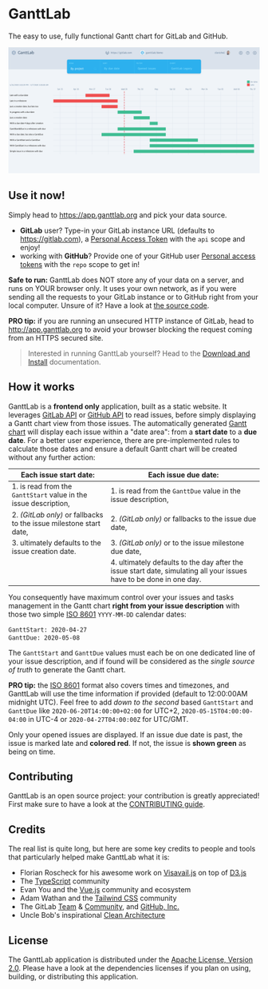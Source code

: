 # GanttLab

The easy to use, fully functional Gantt chart for GitLab and GitHub.

![GanttLab Preview](packages/ganttlab-adapter-webapp/public/images/GanttLab-preview.png)

## Use it now!

Simply head to https://app.ganttlab.org and pick your data source.

- **GitLab** user? Type-in your GitLab instance URL (defaults to https://gitlab.com), a [Personal Access Token](https://gitlab.com/profile/personal_access_tokens) with the `api` scope and enjoy!
- working with **GitHub**? Provide one of your GitHub user [Personal access tokens](https://github.com/settings/tokens) with the `repo` scope to get in!

**Safe to run:** GanttLab does NOT store any of your data on a server, and runs on YOUR browser only. It uses your own network, as if you were sending all the requests to your GitLab instance or to GitHub right from your local computer. Unsure of it? Have a look at [the source code](https://gitlab.com/ganttlab/ganttlab/tree/master).

**PRO tip:** if you are running an unsecured HTTP instance of GitLab, head to http://app.ganttlab.org to avoid your browser blocking the request coming from an HTTPS secured site.

> Interested in running GanttLab yourself? Head to the [Download and Install](docs/download-and-install.md) documentation.

## How it works

GanttLab is a **frontend only** application, built as a static website. It leverages [GitLab API](https://gitlab.com/help/api/README.md) or [GitHub API](https://developer.github.com/v3/) to read issues, before simply displaying a Gantt chart view from those issues. The automatically generated [Gantt chart](https://en.wikipedia.org/wiki/Gantt_chart) will display each issue within a "date area": from a **start date** to a **due date**. For a better user experience, there are pre-implemented rules to calculate those dates and ensure a default Gantt chart will be created without any further action:

| Each issue **start date**: | Each issue **due date**: |
|----------------------------|--------------------------|
| 1. is read from the `GanttStart` value in the issue description, | 1. is read from the `GanttDue` value in the issue description, |
| 2. _(GitLab only)_ or fallbacks to the issue milestone start date, | 2. _(GitLab only)_ or fallbacks to the issue due date, |
| 3. ultimately defaults to the issue creation date. | 3. _(GitLab only)_ or to the issue milestone due date, |
| | 4. ultimately defaults to the day after the issue start date, simulating all your issues have to be done in one day. |

You consequently have maximum control over your issues and tasks management in the Gantt chart **right from your issue description** with those two simple [ISO 8601](https://en.wikipedia.org/wiki/ISO_8601#Calendar_dates) `YYYY-MM-DD` calendar dates:

```
GanttStart: 2020-04-27
GanttDue: 2020-05-08
```

The `GanttStart` and `GanttDue` values must each be on one dedicated line of your issue description, and if found will be considered as the _single source of truth_ to generate the Gantt chart.

**PRO tip:** the [ISO 8601](https://en.wikipedia.org/wiki/ISO_8601#Calendar_dates) format also covers times and timezones, and GanttLab will use the time information if provided (default to 12:00:00AM midnight UTC). Feel free to add _down to the second_ based `GanttStart` and `GanttDue` like `2020-06-20T14:00:00+02:00` for UTC+2, `2020-05-15T04:00:00-04:00` in UTC-4 or `2020-04-27T04:00:00Z` for UTC/GMT.

Only your opened issues are displayed. If an issue due date is past, the issue is marked late and **colored red**. If not, the issue is **shown green** as being on time.

## Contributing

GanttLab is an open source project: your contribution is greatly appreciated! First make sure to have a look at the [CONTRIBUTING guide](CONTRIBUTING.md).

## Credits

The real list is quite long, but here are some key credits to people and tools that particularly helped make GanttLab what it is:

- Florian Roscheck for his awesome work on [Visavail.js](https://github.com/flrs/visavail) on top of [D3.js](https://d3js.org/)
- The [TypeScript](https://www.typescriptlang.org/) community
- Evan You and the [Vue.js](http://vuejs.org/) community and ecosystem
- Adam Wathan and the [Tailwind CSS](https://tailwindcss.com/) community
- The GitLab [Team](https://about.gitlab.com/team/) & [Community](https://about.gitlab.com/community/), and [GitHub, Inc.](https://github.com/)
- Uncle Bob's inspirational [Clean Architecture](https://blog.cleancoder.com/uncle-bob/2012/08/13/the-clean-architecture.html)

## License

The GanttLab application is distributed under the [Apache License, Version 2.0](LICENSE). Please have a look at the dependencies licenses if you plan on using, building, or distributing this application.